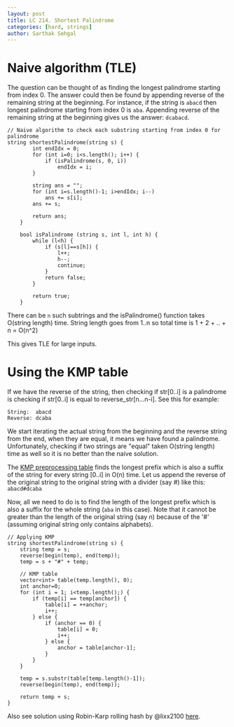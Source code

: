 ```yaml
---
layout: post
title: LC 214. Shortest Palindrome
categories: [hard, strings]
author: Sarthak Sehgal
---
```

# Naive algorithm (TLE)
The question can be thought of as finding the longest palindrome starting from index 0. The answer could then be found by appending reverse of the remaining string at the beginning. For instance, if the string is `abacd` then longest palindrome starting from index 0 is `aba`. Appending reverse of the remaining string at the beginning gives us the answer: `dcabacd`.

```
// Naive algorithm to check each substring starting from index 0 for palindrome
string shortestPalindrome(string s) {
        int endIdx = 0;
        for (int i=0; i<s.length(); i++) {
            if (isPalindrome(s, 0, i))
                endIdx = i;
        }
        
        string ans = "";
        for (int i=s.length()-1; i>endIdx; i--)
            ans += s[i];
        ans += s;
        
        return ans;
    }
    
    bool isPalindrome (string s, int l, int h) {
        while (l<h) {
            if (s[l]==s[h]) {
                l++;
                h--;
                continue;
            }
            return false;
        }
        
        return true;
    }
```
There can be `n` such subtrings and the isPalindrome() function takes O(string length) time. String length goes from 1..n so total time is 1 + 2 + .. + n = O(n^2)

This gives TLE for large inputs.

# Using the KMP table
If we have the reverse of the string, then checking if str[0..i] is a palindrome is checking if str[0..i] is equal to reverse_str[n...n-i]. See this for example:
```
String:  abacd
Reverse: dcaba
```
We start iterating the actual string from the beginning and the reverse string from the end, when they are equal, it means we have found a palindrome. Unfortunately, checking if two strings are "equal" taken O(string length) time as well so it is no better than the naive solution.

The [KMP preprocessing table](https://www.geeksforgeeks.org/kmp-algorithm-for-pattern-searching/) finds the longest prefix which is also a suffix of the string for every string [0..i] in O(n) time.
Let us append the reverse of the original string to the original string with a divider (say #) like this: `abacd#dcaba`

Now, all we need to do is to find the length of the longest prefix which is also a suffix for the whole string (`aba` in this case). Note that it cannot be greater than the length of the original string (say n) because of the '#' (assuming original string only contains alphabets).

```
// Applying KMP
string shortestPalindrome(string s) {
    string temp = s;
    reverse(begin(temp), end(temp));
    temp = s + "#" + temp;

    // KMP table
    vector<int> table(temp.length(), 0);
    int anchor=0;
    for (int i = 1; i<temp.length();) {
        if (temp[i] == temp[anchor]) {
            table[i] = ++anchor;
            i++;
        } else {
            if (anchor == 0) {
                table[i] = 0;
                i++;
            } else {
                anchor = table[anchor-1];
            }
        }
    }

    temp = s.substr(table[temp.length()-1]);
    reverse(begin(temp), end(temp));

    return temp + s;
}
```

Also see solution using Robin-Karp rolling hash by @lixx2100 [here](https://leetcode.com/problems/shortest-palindrome/discuss/60153/8-line-O(n)-method-using-Rabin-Karp-rolling-hash).